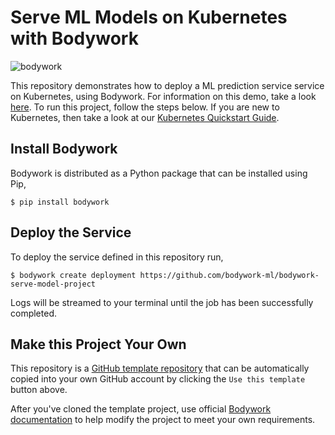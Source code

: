 # Serve ML Models on Kubernetes with Bodywork

![bodywork](https://bodywork-media.s3.eu-west-2.amazonaws.com/serve_model_qs.png)

This repository demonstrates how to deploy a ML prediction service service on Kubernetes, using Bodywork. For information on this demo, take a look [here](https://bodywork.readthedocs.io/en/latest/quickstart_serve_model/). To run this project, follow the steps below. If you are new to Kubernetes, then take a look at our [Kubernetes Quickstart Guide](https://bodywork.readthedocs.io/en/latest/kubernetes/#quickstart).

## Install Bodywork

Bodywork is distributed as a Python package that can be installed using Pip,

```shell
$ pip install bodywork
```

## Deploy the Service

To deploy the service defined in this repository run,

```shell
$ bodywork create deployment https://github.com/bodywork-ml/bodywork-serve-model-project
```

Logs will be streamed to your terminal until the job has been successfully completed.

## Make this Project Your Own

This repository is a [GitHub template repository](https://docs.github.com/en/free-pro-team@latest/github/creating-cloning-and-archiving-repositories/creating-a-repository-from-a-template) that can be automatically copied into your own GitHub account by clicking the `Use this template` button above.

After you've cloned the template project, use official [Bodywork documentation](https://bodywork.readthedocs.io/en/latest/) to help modify the project to meet your own requirements.
